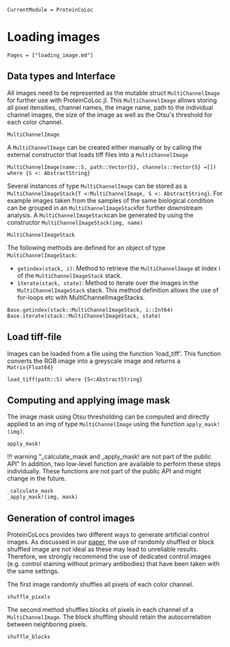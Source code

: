 ```@meta
CurrentModule = ProteinCoLoc
```

# Loading images
```@contents
Pages = ["loading_image.md"]
```

## Data types and Interface
All images need to be represented as the mutable struct `MultiChannelImage` for further use with ProteinCoLoc.jl. This `MultiChannelImage` allows storing all pixel itensities, channel names, the image name, path to the individual channel images, the size of the image as well as the Otsu's threshold for each color channel. 

```@docs
MultiChannelImage
```

A `MultiChannelImage` can be created either manually or by calling the external constructor that loads tiff files into a `MultiChannelImage` 

```@docs
MultiChannelImage(name::S, path::Vector{S}, channels::Vector{S} =[]) where {S <: AbstractString}
```

Several instances of type `MultiChannelImage` can be stored as a `MultiChannelImageStack{T <:MultiChannelImage, S <: AbstractString}`. For example images taken from the samples of the same biological condition can be grouped in an `MultiChannelImageStack`for further downstream analysis. A `MultiChannelImageStack`can be generated by using the constructor `MultiChannelImageStack(img, name)`  

```@docs
MultiChannelImageStack
```

The following methods are defined for an object of type `MultiChannelImageStack`:

- `getindex(stack, i)`: Method to retrieve the `MultiChannelImage` at index i of the `MultiChannelImageStack` stack.
- `ìterate(stack, state)`: Method to iterate over the images in the `MultiChannelImageStack` stack. This method definition allows the use of for-loops etc with MultiChannelImageStacks. 

```@docs
Base.getindex(stack::MultiChannelImageStack, i::Int64)
Base.iterate(stack::MultiChannelImageStack, state)
```

## Load tiff-file

Images can be loaded from a file using the function 'load_tiff'. This function converts the RGB image into a greyscale image and returns a `Matrix{Float64}`

```@docs
load_tiff(path::S) where {S<:AbstractString}
```

## Computing and applying image mask

The image mask using Otsu thresholding can be computed and directly applied to an img of type `MultiChannelImage` using the function `apply_mask!(img)`.

```@docs
apply_mask!
```

!!! warning "_calculate_mask and _apply_mask! are not part of the public API"
    In addition, two low-level function are available to perform these steps individually. These functions are not part of the public API and might change in the future. 

```@docs
_calculate_mask
_apply_mask!(img, mask)
```

## Generation of control images

ProteinCoLocs provides two different ways to generate artificial control images. As discussed in our [paper](https://doi.org/10.1038/s41598-024-63884-1), the use of randomly shuffled or block shuffled image are not ideal as these may lead to unreliable results. Therefore, we strongly recommend the use of dedicated control images (e.g. control staining without primary antibodies) that have been taken with the same settings.

The first image randomly shuffles all pixels of each color channel. 

```@docs
shuffle_pixels
```

The second method shuffles blocks of pixels in each channel of a `MultiChannelImage`. The block shuffling should retain the autocorrelation between neighboring pixels.

```@docs
shuffle_blocks
```